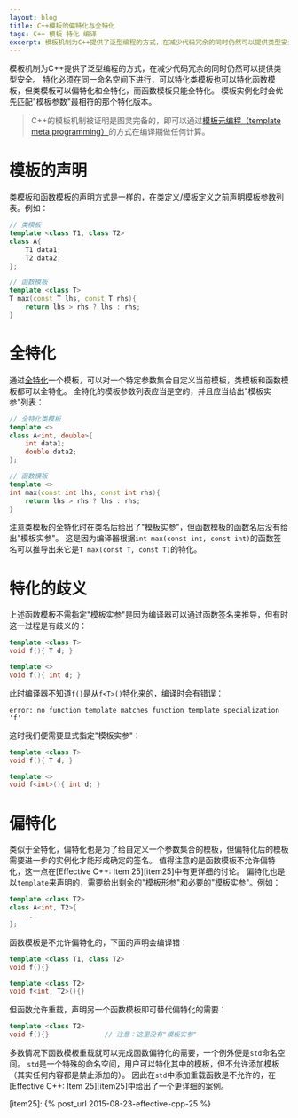 ```yaml
---
layout: blog
title: C++模板的偏特化与全特化
tags: C++ 模板 特化 编译
excerpt: 模板机制为C++提供了泛型编程的方式，在减少代码冗余的同时仍然可以提供类型安全。特化必须在同一命名空间下进行，可以特化类模板也可以特化函数模板，但类模板可以偏特化和全特化，而函数模板只能全特化。模板实例化时会优先匹配"模板参数"最相符的那个特化版本。
---
```


模板机制为C++提供了泛型编程的方式，在减少代码冗余的同时仍然可以提供类型安全。
特化必须在同一命名空间下进行，可以特化类模板也可以特化函数模板，但类模板可以偏特化和全特化，而函数模板只能全特化。
模板实例化时会优先匹配"模板参数"最相符的那个特化版本。

> C++的模板机制被证明是图灵完备的，即可以通过[模板元编程（template meta programming）][meta]的方式在编译期做任何计算。

<!--more-->

# 模板的声明

类模板和函数模板的声明方式是一样的，在类定义/模板定义之前声明模板参数列表。例如：

```cpp
// 类模板
template <class T1, class T2>
class A{
    T1 data1;
    T2 data2;
};

// 函数模板
template <class T>
T max(const T lhs, const T rhs){   
    return lhs > rhs ? lhs : rhs;
}
```

# 全特化

通过[全特化][full]一个模板，可以对一个特定参数集合自定义当前模板，类模板和函数模板都可以全特化。
全特化的模板参数列表应当是空的，并且应当给出"模板实参"列表：

```cpp
// 全特化类模板
template <>
class A<int, double>{
    int data1;
    double data2;
};

// 函数模板
template <>
int max(const int lhs, const int rhs){   
    return lhs > rhs ? lhs : rhs;
}
```

注意类模板的全特化时在类名后给出了"模板实参"，但函数模板的函数名后没有给出"模板实参"。
这是因为编译器根据`int max(const int, const int)`的函数签名可以推导出来它是`T max(const T, const T)`的特化。

# 特化的歧义

上述函数模板不需指定"模板实参"是因为编译器可以通过函数签名来推导，但有时这一过程是有歧义的：

```cpp
template <class T>
void f(){ T d; }

template <>
void f(){ int d; }
```

此时编译器不知道`f()`是从`f<T>()`特化来的，编译时会有错误：

```
error: no function template matches function template specialization 'f'
```

这时我们便需要显式指定"模板实参"：

```cpp
template <class T>
void f(){ T d; }

template <>
void f<int>(){ int d; }
```

# 偏特化

类似于全特化，偏特化也是为了给自定义一个参数集合的模板，但偏特化后的模板需要进一步的实例化才能形成确定的签名。
值得注意的是函数模板不允许偏特化，这一点在[Effective C++: Item 25][item25]中有更详细的讨论。
偏特化也是以`template`来声明的，需要给出剩余的"模板形参"和必要的"模板实参"。例如：

```cpp
template <class T2>
class A<int, T2>{
    ...
};
```

函数模板是不允许偏特化的，下面的声明会编译错：

```cpp
template <class T1, class T2>
void f(){}

template <class T2>
void f<int, T2>(){}
```

但函数允许重载，声明另一个函数模板即可替代偏特化的需要：

```cpp
template <class T2>
void f(){}              // 注意：这里没有"模板实参"
```

多数情况下函数模板重载就可以完成函数偏特化的需要，一个例外便是`std`命名空间。
`std`是一个特殊的命名空间，用户可以特化其中的模板，但不允许添加模板（其实任何内容都是禁止添加的）。
因此在`std`中添加重载函数是不允许的，在[Effective C++: Item 25][item25]中给出了一个更详细的案例。

[meta]: /2015/08/25/2015-09-16-effective-cpp-48.html
[partial]: http://en.cppreference.com/w/cpp/language/partial_specialization
[full]: http://en.cppreference.com/w/cpp/language/template_specialization
[item25]: {% post_url 2015-08-23-effective-cpp-25 %}
